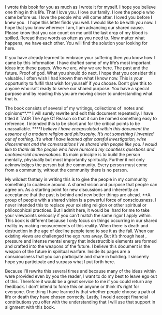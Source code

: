 I wrote this book for you as much as I wrote it for myself. I hope you believe one thing in this life. That I love you. I love our family. I love the people who came before us. I love the people who will come after. I loved you before I knew you.  I hope this letter finds you well. I would like to be with you now. I hope that you know wherever I am, I am advancing our shared cause. Please know that you can count on me until the last drop of my blood is spilled. Reread these words as often as you need to. Now matter what happens, we have each other. You will find the solution your looking for here.

If you have already learned to embrace your suffering then you know how I came by this information. I have drafted some of my life’s most important ideas into these pages. Who we are, why we are here. The past and the future. Proof of god. What you should do next. I hope that you consider this valuable. I often wish I had known then what I know now. This is your opportunity to fulfill that wish for yourself if you choose. Don’t give this to anyone who isn’t ready to serve our shared purpose. You have a special purpose and by reading this you are moving closer to understanding what that is.

The book consists of several of my writings, collections of  notes and opinions**.** I will surely rewrite and edit this document repeatedly. I have titled it TAOR The Age Of Reason so that it can be named something easy to reference. I intended this to be short and for the critical points to be unassailable. ******I believe I have encapsulated within this document the essence of a modern religion and philosophy. It’s not something I invented out of nothing. It’s what I have learned after careful investigation, wise discernment and the conversations I’ve shared with people like you.  I would like to thank all the people who have humored my countless questions and controversial conversations*.* Its main principle is to build the person mentally, physically but most importantly spiritually. Further it not only acknowledges the person but the community. Every person must come from a community, without the community there is no person.

My wildest fantasy in writing this is to give the people in my community something to coalesce around. A shared vision and purpose that people can agree on. As a starting point for new discussions and inherently an acceptance that the past is behind and new better things are ahead. **A group of people with a shared vision is a powerful force of consciousness. I never intended this to replace your existing religion or other spiritual or philosophical practices. But I admit here, it would be  hard for me to take your viewpoints seriously if you can’t match the same rigor I apply within. This book is different because I only focus on things occurring in our shared reality by making measurements of this reality. When there is death and destruction in the age of decline people tend to see it as the fall. When our existing views are challenged the ego runs away. But it’s through heat , pressure and intense mental energy that indestructible elements are formed and crafted into the weapons of the future. I believe this document is the weapon of the future in spiritual warfare. Inside its pages are a consciousness that you can participate and share in building. I sincerely hope you participate and surpass what I put forth here.

Because I’ll rewrite this several times and because many of the ideas within were provided even by you the reader, I want to do my best to leave ego out of this. Therefore it would be a great service to me if you could return any feedback. I don’t intend to force this on anyone or think it’s right for everyone. One thing I have learned is that whether people choose a path of life or death they have chosen correctly. Lastly, I would accept financial contributions you offer with the understanding that I will use that support in alignment with this book.